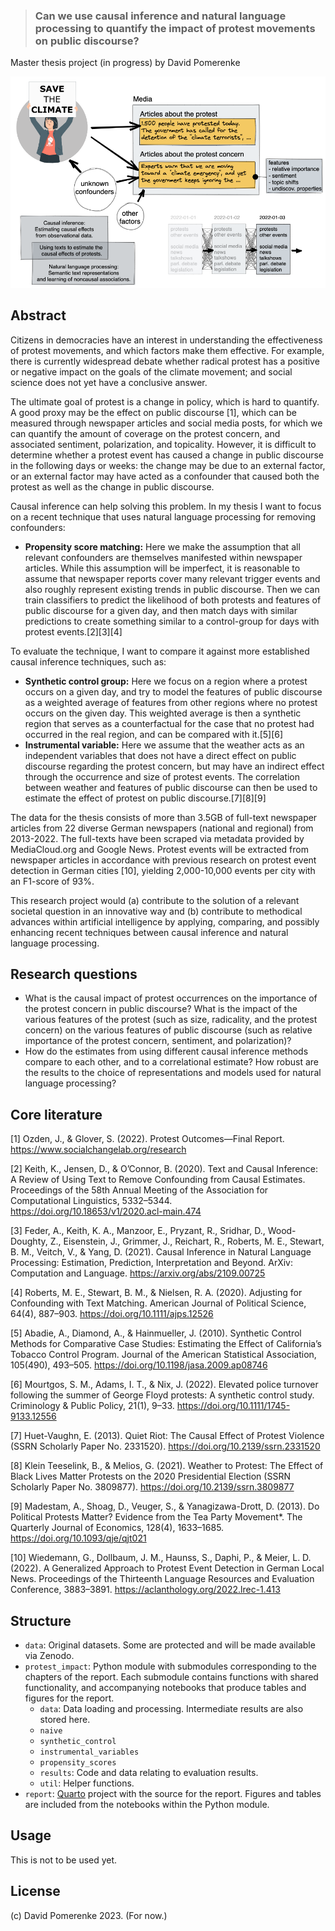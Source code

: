 > ### Can we use causal inference and natural language processing to quantify the impact of protest movements on public discourse?

Master thesis project (in progress) by David Pomerenke

![](report/img/graphical-abstract.png)

## Abstract

Citizens in democracies have an interest in understanding the effectiveness of protest movements, and which factors make them effective. For example, there is currently widespread debate whether radical protest has a positive or negative impact on the goals of the climate movement; and social science does not yet have a conclusive answer.

The ultimate goal of protest is a change in policy, which is hard to quantify. A good proxy may be the effect on public discourse [1], which can be measured through newspaper articles and social media posts, for which we can quantify the amount of coverage on the protest concern, and associated sentiment, polarization, and topicality. However, it is difficult to determine whether a protest event has caused a change in public discourse in the following days or weeks: the change may be due to an external factor, or an external factor may have acted as a confounder that caused both the protest as well as the change in public discourse.

Causal inference can help solving this problem. In my thesis I want to focus on a recent technique that uses natural language processing for removing confounders:

- **Propensity score matching:** Here we make the assumption that all relevant confounders are themselves manifested within newspaper articles. While this assumption will be imperfect, it is reasonable to assume that newspaper reports cover many relevant trigger events and also roughly represent existing trends in public discourse. Then we can train classifiers to predict the likelihood of both protests and features of public discourse for a given day, and then match days with similar predictions to create something similar to a control-group for days with protest events.[2][3][4]

To evaluate the technique, I want to compare it against more established causal inference techniques, such as:

- **Synthetic control group:** Here we focus on a region where a protest occurs on a given day, and try to model the features of public discourse as a weighted average of features from other regions where no protest occurs on the given day. This weighted average is then a synthetic region that serves as a counterfactual for the case that no protest had occurred in the real region, and can be compared with it.[5][6]
- **Instrumental variable:** Here we assume that the weather acts as an independent variables that does not have a direct effect on public discourse regarding the protest concern, but may have an indirect effect through the occurrence and size of protest events. The correlation between weather and features of public discourse can then be used to estimate the effect of protest on public discourse.[7][8][9]

The data for the thesis consists of more than 3.5GB of full-text newspaper articles from 22 diverse German newspapers (national and regional) from 2013-2022. The full-texts have been scraped via metadata provided by MediaCloud.org and Google News. Protest events will be extracted from newspaper articles in accordance with previous research on protest event detection in German cities [10], yielding 2,000-10,000 events per city with an F1-score of 93%.

This research project would (a) contribute to the solution of a relevant societal question in an innovative way and (b) contribute to methodical advances within artificial intelligence by applying, comparing, and possibly enhancing recent techniques between causal inference and natural language processing.

## Research questions

- What is the causal impact of protest occurrences on the importance of the protest concern in public discourse? What is the impact of the various features of the protest (such as size, radicality, and the protest concern) on the various features of public discourse (such as relative importance of the protest concern, sentiment, and polarization)?
- How do the estimates from using different causal inference methods compare to each other, and to a correlational estimate? How robust are the results to the choice of representations and models used for natural language processing?

## Core literature

[1] Ozden, J., & Glover, S. (2022). Protest Outcomes—Final Report. https://www.socialchangelab.org/research

[2] Keith, K., Jensen, D., & O’Connor, B. (2020). Text and Causal Inference: A Review of Using Text to Remove Confounding from Causal Estimates. Proceedings of the 58th Annual Meeting of the Association for Computational Linguistics, 5332–5344. https://doi.org/10.18653/v1/2020.acl-main.474

[3] Feder, A., Keith, K. A., Manzoor, E., Pryzant, R., Sridhar, D., Wood-Doughty, Z., Eisenstein, J., Grimmer, J., Reichart, R., Roberts, M. E., Stewart, B. M., Veitch, V., & Yang, D. (2021). Causal Inference in Natural Language Processing: Estimation, Prediction, Interpretation and Beyond. ArXiv: Computation and Language. https://arxiv.org/abs/2109.00725

[4] Roberts, M. E., Stewart, B. M., & Nielsen, R. A. (2020). Adjusting for Confounding with Text Matching. American Journal of Political Science, 64(4), 887–903. https://doi.org/10.1111/ajps.12526

[5] Abadie, A., Diamond, A., & Hainmueller, J. (2010). Synthetic Control Methods for Comparative Case Studies: Estimating the Effect of California’s Tobacco Control Program. Journal of the American Statistical Association, 105(490), 493–505. https://doi.org/10.1198/jasa.2009.ap08746

[6] Mourtgos, S. M., Adams, I. T., & Nix, J. (2022). Elevated police turnover following the summer of George Floyd protests: A synthetic control study. Criminology & Public Policy, 21(1), 9–33. https://doi.org/10.1111/1745-9133.12556

[7] Huet-Vaughn, E. (2013). Quiet Riot: The Causal Effect of Protest Violence (SSRN Scholarly Paper No. 2331520). https://doi.org/10.2139/ssrn.2331520

[8] Klein Teeselink, B., & Melios, G. (2021). Weather to Protest: The Effect of Black Lives Matter Protests on the 2020 Presidential Election (SSRN Scholarly Paper No. 3809877). https://doi.org/10.2139/ssrn.3809877

[9] Madestam, A., Shoag, D., Veuger, S., & Yanagizawa-Drott, D. (2013). Do Political Protests Matter? Evidence from the Tea Party Movement*. The Quarterly Journal of Economics, 128(4), 1633–1685. https://doi.org/10.1093/qje/qjt021

[10] Wiedemann, G., Dollbaum, J. M., Haunss, S., Daphi, P., & Meier, L. D. (2022). A Generalized Approach to Protest Event Detection in German Local News. Proceedings of the Thirteenth Language Resources and Evaluation Conference, 3883–3891. https://aclanthology.org/2022.lrec-1.413

## Structure

- `data`: Original datasets. Some are protected and will be made available via Zenodo.
- `protest_impact`: Python module with submodules corresponding to the chapters of the report. Each submodule contains functions with shared functionality, and accompanying notebooks that produce tables and figures for the report.
  - `data`: Data loading and processing. Intermediate results are also stored here.
  - `naive`
  - `synthetic_control`
  - `instrumental_variables`
  - `propensity_scores`
  - `results`: Code and data relating to evaluation results.
  - `util`: Helper functions.
- `report`: [Quarto](https://quarto.org/) project with the source for the report. Figures and tables are included from the notebooks within the Python module.

## Usage

This is not to be used yet.

## License

(c) David Pomerenke 2023. (For now.)
